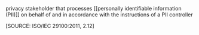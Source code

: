 privacy stakeholder that processes [[personally identifiable information (PII)]] on behalf of and in accordance with the instructions of a PII controller

\[SOURCE: ISO/IEC 29100:2011, 2.12\]